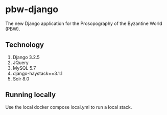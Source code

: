 # pbw-django

The new Django application for the Prosopography of the Byzantine World (PBW).

## Technology
1. Django 3.2.5
2. JQuery
3. MySQL 5.7
4. django-haystack==3.1.1
5. Solr 8.0

## Running locally

Use the local docker compose local.yml to run a local stack.